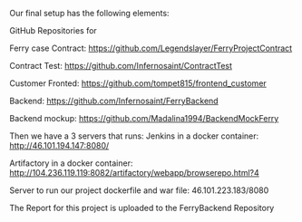 Our final setup has the following elements:

GitHub Repositories for 

Ferry case Contract:
https://github.com/Legendslayer/FerryProjectContract

Contract Test:
https://github.com/Infernosaint/ContractTest

Customer Fronted:
https://github.com/tompet815/frontend_customer

Backend:
https://github.com/Infernosaint/FerryBackend

Backend mockup:
https://github.com/Madalina1994/BackendMockFerry

Then we have a 3 servers that runs:
Jenkins in a docker container:
http://46.101.194.147:8080/  

Artifactory in a docker container:
http://104.236.119.119:8082/artifactory/webapp/browserepo.html?4

Server to run our project dockerfile and war file:
46.101.223.183/8080

The Report for this project is uploaded to the FerryBackend Repository
